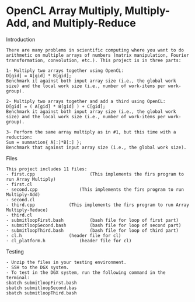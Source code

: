 # OpenCL Array Multiply, Multiply-Add, and Multiply-Reduce

Introduction

	There are many problems in scientific computing where you want to do arithmetic on multiple arrays of numbers (matrix manipulation, Fourier transformation, convolution, etc.). This project is in three parts:

    1- Multiply two arrays together using OpenCL:
    D[gid] = A[gid] * B[gid];
    Benchmark it against both input array size (i.e., the global work size) and the local work size (i.e., number of work-items per work-group).
    
    2- Multiply two arrays together and add a third using OpenCL:
    D[gid] = ( A[gid] * B[gid] ) + C[gid];
    Benchmark it against both input array size (i.e., the global work size) and the local work size (i.e., number of work-items per work-group).
    
    3- Perform the same array multiply as in #1, but this time with a reduction:
    Sum = summation{ A[:]*B[:] };
    Benchmark that against input array size (i.e., the global work size).

Files

    This project includes 11 files:
    - first.cpp         			(This implements the firs program to run Array Multiply)
	- first.cl						
	- second.cpp				(This implements the firs program to run Multiply-Add)
	- second.cl
	- third.cpp				(This implements the firs program to run Array Multiply-Reduce)
	- third.cl
	- submitloopFirst.bash			(bash file for loop of first part)
	- submitloopSecond.bash			(bash file for loop of second part)
	- submitloopThird.bash			(bash file for loop of third part)
	- cl.h					(header file for cl)
	- cl_platform.h				(header file for cl)


Testing

	- Unzip the files in your testing environment.
	- SSH to the DGX system.
	- To test in the DGX system, run the following command in the terminal: 
	sbatch submitloopFirst.bash	
	sbatch submitloopSecond.bas
	sbatch submitloopThird.bash	




